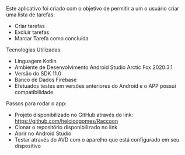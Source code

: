 Este aplicativo foi criado com o objetivo de permitir a um o usuário criar uma lista de tarefas:

* Criar tarefas
* Excluir tarefas
* Marcar Tarefa como concluída


Tecnologias Utilizadas:

* Linguagem Kotlin
* Ambiente de Desenvolvimento Android Studio Arctic Fox 2020.3.1
* Versão do SDK 11.0
* Banco de Dados Firebase
* Efetuados testes em versões anteriores do Android e o APP possui compatibilidade

Passos para rodar o app:

* Projeto disponibilizado no GitHub através do link: https://github.com/helcioogomes/Raccoon
* Clonar o repositório disponibilizado no link
* Abrir no Android Studio 
* Testar através do AVD com o aparelho que está configurado em seu dispositivo